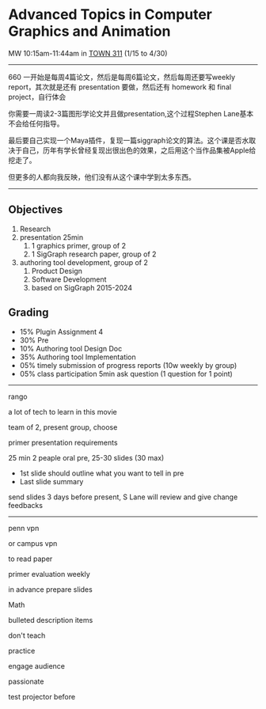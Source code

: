 # Advanced Topics in Computer Graphics and Animation

MW 10:15am-11:44am in [TOWN 311](https://www.facilities.upenn.edu/maps/locations/towne-building) (1/15 to 4/30)

---

660 一开始是每周4篇论文，然后是每周6篇论文，然后每周还要写weekly report，其次就是还有 presentation 要做，然后还有 homework 和 final project，自行体会

你需要一周读2-3篇图形学论文并且做presentation,这个过程Stephen Lane基本不会给任何指导。

最后要自己实现一个Maya插件，复现一篇siggraph论文的算法。这个课是否水取决于自己，历年有学长曾经复现出很出色的效果，之后用这个当作品集被Apple给挖走了。

但更多的人都向我反映，他们没有从这个课中学到太多东西。

---

## Objectives

1. Research
2. presentation 25min
   1. 1 graphics primer, group of 2
   2. 1 SigGraph research paper, group of 2
3. authoring tool development, group of 2
   1. Product Design
   2. Software Development
   3. based on SigGraph 2015-2024

## Grading

- 15% Plugin Assignment 4
- 30% Pre
- 10% Authoring tool Design Doc
- 35% Authoring tool Implementation
- 05% timely submission of progress reports (10w weekly by group)
- 05% class participation 5min ask question (1 question for 1 point) 

---

rango

a lot of tech to learn in this movie



team of 2, present group, choose

primer presentation requirements

25 min 2 peaple oral pre, 25-30 slides (30 max)

- 1st slide should outline what you want to tell in pre
- Last slide summary

send slides 3 days before present, S Lane will review and give change feedbacks

---

penn vpn

or campus vpn

to read paper

primer evaluation weekly

in advance prepare slides

Math

bulleted description items

don't teach

practice

engage audience

passionate

test projector before